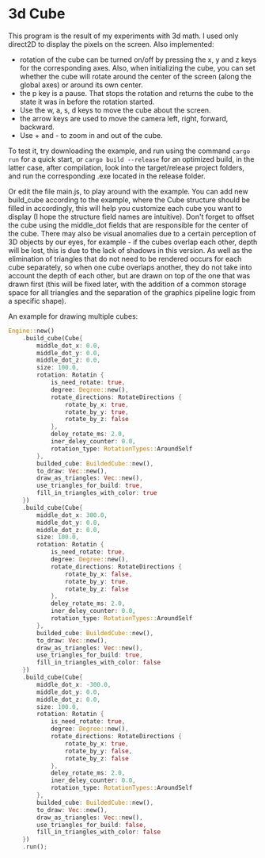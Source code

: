 # 3d Cube

This program is the result of my experiments with 3d math.
I used only direct2D to display the pixels on the screen. 
Also implemented: 
- rotation of the cube can be turned on/off by pressing the x, y and z keys for the corresponding axes. Also, when initializing the cube, you can set whether the cube will rotate around the center of the screen (along the global axes) or around its own center.
- the p key is a pause. That stops the rotation and returns the cube to the state it was in before the rotation started.
- Use the w, a, s, d keys to move the cube about the screen.
- the arrow keys are used to move the camera left, right, forward, backward.
- Use + and - to zoom in and out of the cube.

To test it, try downloading the example, and run using the command `cargo run` for a quick start, or `cargo build --release` for an optimized build, in the latter case, after compilation, look into the target/release project folders, and run the corresponding .exe located in the release folder.

Or edit the file main.js, to play around with the example. You can add new build_cube according to the example, where the Cube structure should be filled in accordingly, this will help you customize each cube you want to display (I hope the structure field names are intuitive). Don't forget to offset the cube using the middle_dot fields that are responsible for the center of the cube. There may also be visual anomalies due to a certain perception of 3D objects by our eyes, for example - if the cubes overlap each other, depth will be lost, this is due to the lack of shadows in this version. As well as the elimination of triangles that do not need to be rendered occurs for each cube separately, so when one cube overlaps another, they do not take into account the depth of each other, but are drawn on top of the one that was drawn first (this will be fixed later, with the addition of a common storage space for all triangles and the separation of the graphics pipeline logic from a specific shape).

An example for drawing multiple cubes:

```rust
Engine::new()
    .build_cube(Cube{
        middle_dot_x: 0.0,
        middle_dot_y: 0.0,
        middle_dot_z: 0.0,
        size: 100.0,
        rotation: Rotatin {
            is_need_rotate: true,
            degree: Degree::new(),
            rotate_directions: RotateDirections {
                rotate_by_x: true,
                rotate_by_y: true,
                rotate_by_z: false
            },
            deley_rotate_ms: 2.0,
            iner_deley_counter: 0.0,
            rotation_type: RotationTypes::AroundSelf
        },
        builded_cube: BuildedCube::new(),
        to_draw: Vec::new(),
        draw_as_triangles: Vec::new(),
        use_triangles_for_build: true,
        fill_in_triangles_with_color: true
    })
    .build_cube(Cube{
        middle_dot_x: 300.0,
        middle_dot_y: 0.0,
        middle_dot_z: 0.0,
        size: 100.0,
        rotation: Rotatin {
            is_need_rotate: true,
            degree: Degree::new(),
            rotate_directions: RotateDirections {
                rotate_by_x: false,
                rotate_by_y: true,
                rotate_by_z: false
            },
            deley_rotate_ms: 2.0,
            iner_deley_counter: 0.0,
            rotation_type: RotationTypes::AroundSelf
        },
        builded_cube: BuildedCube::new(),
        to_draw: Vec::new(),
        draw_as_triangles: Vec::new(),
        use_triangles_for_build: true,
        fill_in_triangles_with_color: false
    })
    .build_cube(Cube{
        middle_dot_x: -300.0,
        middle_dot_y: 0.0,
        middle_dot_z: 0.0,
        size: 100.0,
        rotation: Rotatin {
            is_need_rotate: true,
            degree: Degree::new(),
            rotate_directions: RotateDirections {
                rotate_by_x: true,
                rotate_by_y: false,
                rotate_by_z: false
            },
            deley_rotate_ms: 2.0,
            iner_deley_counter: 0.0,
            rotation_type: RotationTypes::AroundSelf
        },
        builded_cube: BuildedCube::new(),
        to_draw: Vec::new(),
        draw_as_triangles: Vec::new(),
        use_triangles_for_build: false,
        fill_in_triangles_with_color: false
    })
    .run();
```
